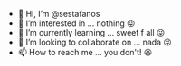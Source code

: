 - 👋 Hi, I’m @sestafanos
- 👀 I’m interested in ... nothing 😜
- 🌱 I’m currently learning ... sweet f all 😜
- 💞️ I’m looking to collaborate on ... nada 😜
- 📫 How to reach me ... you don't! 😆

<!---
sestafanos/sestafanos is a ✨ special ✨ repository because its `README.md` (this file) appears on your GitHub profile.
You can click the Preview link to take a look at your changes.
--->
